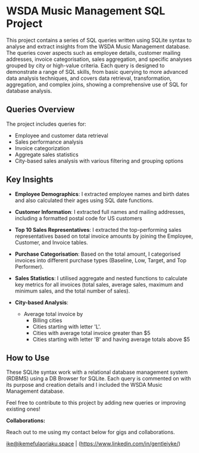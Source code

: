 # WSDA Music Management SQL Project

This project contains a series of SQL queries written using SQLite syntax to analyse and extract insights from the WSDA Music Management database. The queries cover aspects such as employee details, customer mailing addresses, invoice categorisation, sales aggregation, and specific analyses grouped by city or high-value criteria. Each query is designed to demonstrate a range of SQL skills, from basic querying to more advanced data analysis techniques, and covers data retrieval, transformation, aggregation, and complex joins, showing a comprehensive use of SQL for database analysis.

## Queries Overview
The project includes queries for:
- Employee and customer data retrieval
- Sales performance analysis
- Invoice categorization
- Aggregate sales statistics
- City-based sales analysis with various filtering and grouping options

## Key Insights

* **Employee Demographics**: I extracted employee names and birth dates and also calculated their ages using SQL date functions.
  
* **Customer Information**: I extracted full names and mailing addresses, including a formatted postal code for US customers
  
* **Top 10 Sales Representatives**: I extracted the top-performing sales representatives based on total invoice amounts by joining the Employee, Customer, and Invoice tables.
  
* **Purchase Categorisation**: Based on the total amount, I categorised invoices into different purchase types (Baseline, Low, Target, and Top Performer).
  
* **Sales Statistics**: I utilised aggregate and nested functions to calculate key metrics for all invoices (total sales, average sales, maximum and minimum sales, and the total number of sales).
  
* **City-based Analysis**: 
   - Average total invoice by
     - Billing cities
     - Cities starting with letter 'L'.
     - Cities with average total invoice greater than $5
     - Cities starting with letter 'B' and having average totals above $5

## How to Use

These SQLite syntax work with a relational database management system (RDBMS) using a DB Browser for SQLite. Each query is commented on with its purpose and creation details and I included the WSDA Music Management database.

Feel free to contribute to this project by adding new queries or improving existing ones!

**Collaborations:**

Reach out to me using my contact below for gigs and collaborations.

ike@ikemefulaoriaku.space | (https://www.linkedin.com/in/gentleiyke/)
